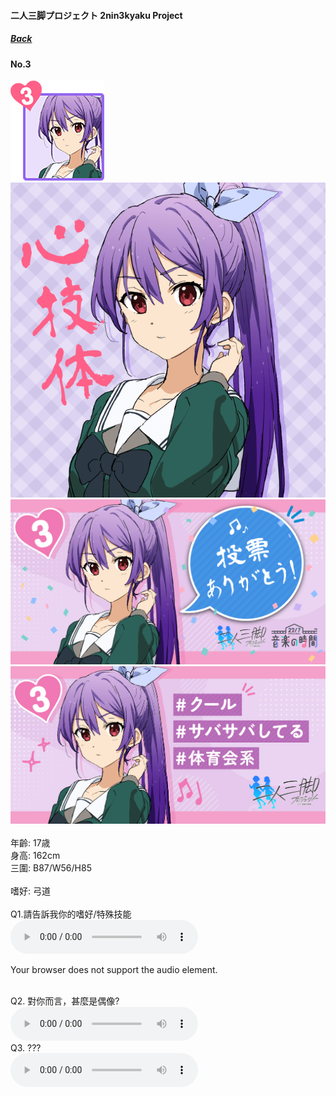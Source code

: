 #### 二人三脚プロジェクト 2nin3kyaku Project
##### [Back](2nin3kyaku_List.md)

#### No.3
<img src="../../../Img/Nanaon/2nin3kyaku/3/3_thumb.png"><br>
<img src="../../../Img/Nanaon/2nin3kyaku/3/3_main.png"><br>
<img src="../../../Img/Nanaon/2nin3kyaku/3/3_thanks.png"><br>
<img src="../../../Img/Nanaon/2nin3kyaku/3/3_desc.png"><br>
<br>
年齡: 17歳<br>
身高: 162cm<br>
三圍: B87/W56/H85<br>
<br>
嗜好: 弓道<br>
<br>
Q1.請告訴我你的嗜好/特殊技能<br>
<audio controls="controls">
  <source type="audio/mp3" src="../../../Resources/2nin3kyaku/No3_voice_1.mp3"></source>
  <p>Your browser does not support the audio element.</p>
</audio><br>
Q2. 對你而言，甚麼是偶像? <br>
<audio controls="controls">
  <source type="audio/mp3" src="../../../Resources/2nin3kyaku/No3_voice_2.mp3"></source>
  <p>Your browser does not support the audio element.</p>
</audio><br>
Q3. ??? <br>
<audio controls="controls">
  <source type="audio/mp3" src="../../../Resources/2nin3kyaku/No3_voice_3.mp3"></source>
  <p>Your browser does not support the audio element.</p>
</audio><br>